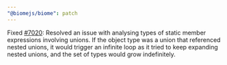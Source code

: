 ```yaml
---
"@biomejs/biome": patch
---
```


Fixed [#7020](https://github.com/biomejs/biome/issues/7020): Resolved an issue with analysing types of static member expressions involving unions. If the object type was a union that referenced nested unions, it would trigger an infinite loop as it tried to keep expanding nested unions, and the set of types would grow indefinitely.
